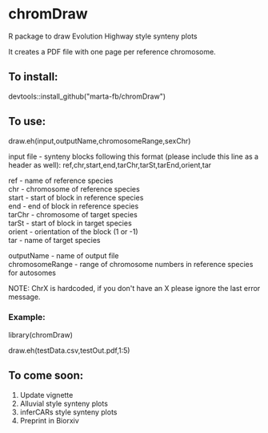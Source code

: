 # chromDraw
R package to draw Evolution Highway style synteny plots

It creates a PDF file with one page per reference chromosome.

## To install:
devtools::install_github("marta-fb/chromDraw")

## To use:

draw.eh(input,outputName,chromosomeRange,sexChr)

input file - synteny blocks following this format (please include this line as a header as well):
  ref,chr,start,end,tarChr,tarSt,tarEnd,orient,tar
  
  ref - name of reference species  
  chr - chromosome of reference species   
  start - start of block in reference species  
  end - end of block in reference species  
  tarChr - chromosome of target species  
  tarSt - start of block in target species  
  orient - orientation of the block (1 or -1)  
  tar - name of target species  

outputName - name of output file   
chromosomeRange - range of chromosome numbers in reference species for autosomes

NOTE: ChrX is hardcoded, if you don't have an X please ignore the last error message.

### Example:  
library(chromDraw)

draw.eh(testData.csv,testOut.pdf,1:5)

## To come soon:

1. Update vignette
2. Alluvial style synteny plots
3. inferCARs style synteny plots
4. Preprint in Biorxiv
